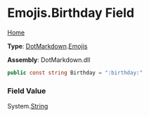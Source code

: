 # Emojis\.Birthday Field

[Home](../../../README.md)

**Type**: [DotMarkdown](../../README.md)\.[Emojis](../README.md)

**Assembly**: DotMarkdown\.dll

```csharp
public const string Birthday = ":birthday:"
```

### Field Value

System\.[String](https://docs.microsoft.com/en-us/dotnet/api/system.string)